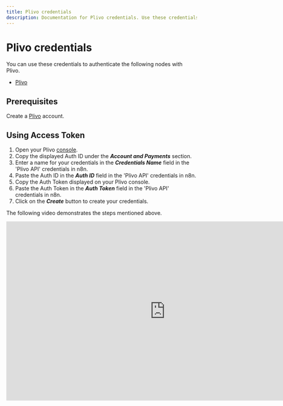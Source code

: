 ```yaml
---
title: Plivo credentials
description: Documentation for Plivo credentials. Use these credentials to authenticate Plivo in n8n, a workflow automation platform.
---
```


# Plivo credentials

You can use these credentials to authenticate the following nodes with Plivo.

- [Plivo](/integrations/builtin/app-nodes/n8n-nodes-base.plivo/)

## Prerequisites

Create a [Plivo](https://console.plivo.com/accounts/register/) account.

## Using Access Token

1. Open your Plivo [console](https://console.plivo.com/dashboard/).
2. Copy the displayed Auth ID under the ***Account and Payments*** section.
3. Enter a name for your credentials in the ***Credentials Name*** field in the 'Plivo API' credentials in n8n.
4. Paste the Auth ID in the ***Auth ID*** field in the 'Plivo API' credentials in n8n.
5. Copy the Auth Token displayed on your Plivo console.
6. Paste the Auth Token in the ***Auth Token*** field in the 'Plivo API' credentials in n8n.
7. Click on the ***Create*** button to create your credentials.

The following video demonstrates the steps mentioned above.

<div class="video-container">
<iframe width="840" height="472.5" src="https://www.youtube.com/embed/Zui5fzFtO1E" frameborder="0" allow="accelerometer; autoplay; clipboard-write; encrypted-media; gyroscope; picture-in-picture" allowfullscreen></iframe>
</div>

